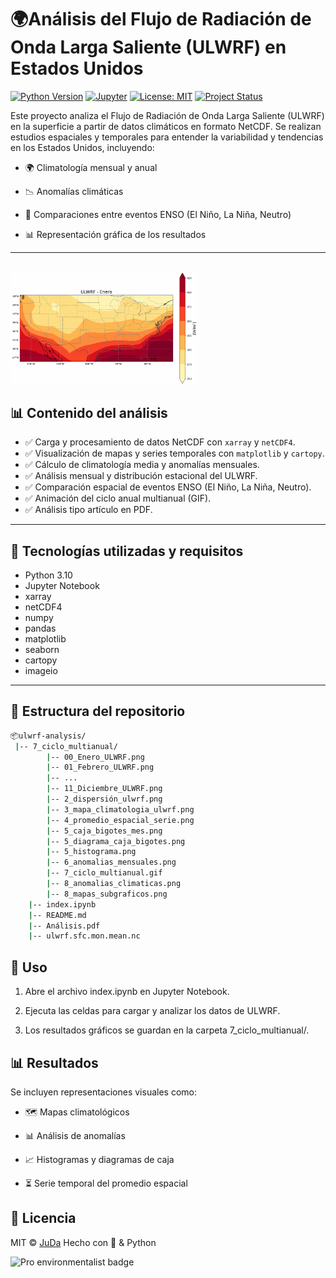 # 🌍Análisis del Flujo de Radiación de Onda Larga Saliente (ULWRF) en Estados Unidos

[![Python Version](https://img.shields.io/badge/python-3.10-blue.svg)](https://www.python.org/)
[![Jupyter](https://img.shields.io/badge/Jupyter-Notebook-orange.svg)](https://jupyter.org/)
[![License: MIT](https://img.shields.io/badge/License-MIT-yellow.svg)](https://opensource.org/licenses/MIT)
[![Project Status](https://img.shields.io/badge/estado-%20desarrollado-green)]()

Este proyecto analiza el Flujo de Radiación de Onda Larga Saliente (ULWRF) en la superficie a partir de datos climáticos en formato NetCDF. Se realizan estudios espaciales y temporales para entender la variabilidad y tendencias en los Estados Unidos, incluyendo:

- 🌍 Climatología mensual y anual

- 📉 Anomalías climáticas

- 🔄 Comparaciones entre eventos ENSO (El Niño, La Niña, Neutro)

- 📊 Representación gráfica de los resultados
---

<img src="7_ciclo_multianual.gif" width="300" align="center"></img>
---

## 📊 Contenido del análisis

- ✅ Carga y procesamiento de datos NetCDF con `xarray` y `netCDF4`.
- ✅ Visualización de mapas y series temporales con `matplotlib` y `cartopy`.
- ✅ Cálculo de climatología media y anomalías mensuales.
- ✅ Análisis mensual y distribución estacional del ULWRF.
- ✅ Comparación espacial de eventos ENSO (El Niño, La Niña, Neutro).
- ✅ Animación del ciclo anual multianual (GIF).
- ✅ Análisis tipo artículo en PDF.

---

## 🧰 Tecnologías utilizadas y requisitos

- Python 3.10
- Jupyter Notebook
- xarray
- netCDF4
- numpy
- pandas
- matplotlib
- seaborn
- cartopy
- imageio

---

## 📁 Estructura del repositorio

```bash
📦ulwrf-analysis/
 |-- 7_ciclo_multianual/
        |-- 00_Enero_ULWRF.png
        |-- 01_Febrero_ULWRF.png
        |-- ...
        |-- 11_Diciembre_ULWRF.png
        |-- 2_dispersión_ulwrf.png
        |-- 3_mapa_climatologia_ulwrf.png
        |-- 4_promedio_espacial_serie.png
        |-- 5_caja_bigotes_mes.png
        |-- 5_diagrama_caja_bigotes.png
        |-- 5_histograma.png
        |-- 6_anomalias_mensuales.png
        |-- 7_ciclo_multianual.gif
        |-- 8_anomalias_climaticas.png
        |-- 8_mapas_subgraficos.png
    |-- index.ipynb
    |-- README.md
    |-- Análisis.pdf
    |-- ulwrf.sfc.mon.mean.nc
```

## 🚀 Uso
1. Abre el archivo index.ipynb en Jupyter Notebook.

2. Ejecuta las celdas para cargar y analizar los datos de ULWRF.

3. Los resultados gráficos se guardan en la carpeta 7_ciclo_multianual/.

## 📊 Resultados

Se incluyen representaciones visuales como:

- 🗺️ Mapas climatológicos

- 📊 Análisis de anomalías

- 📈 Histogramas y diagramas de caja

- ⏳ Serie temporal del promedio espacial

## 📜 Licencia
MIT © [JuDa](https://github.com/Juda-Tech-Green)
Hecho con 💚 & Python

![Pro environmentalist badge](https://img.shields.io/badge/dev-environmentalist-green)

